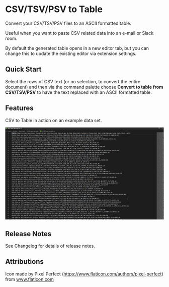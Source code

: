 # CSV/TSV/PSV to Table

Convert your CSV/TSV/PSV files to an ASCII formatted table.

Useful when you want to paste CSV related data into an e-mail or Slack room.

By default the generated table opens in a new editor tab, but you can change this to update the existing editor via extension settings.

## Quick Start

Select the rows of CSV text (or no selection, to convert the entire document) and then via the command palette choose __Convert to table from CSV/TSV/PSV__ to have the text replaced with an ASCII formatted table.

## Features

CSV to Table in action on an example data set.

![Convert to Table](https://github.com/Plasma/csv-to-table/raw/master/images/demo.gif)

## Release Notes

See Changelog for details of release notes.

## Attributions
Icon made by Pixel Perfect (https://www.flaticon.com/authors/pixel-perfect) from www.flaticon.com
